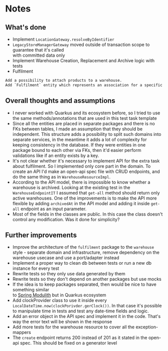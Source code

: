 # Notes

## What's done

- Implement `LocationGateway.resolveByIdentifier`
- `LegacyStoreManagerGateway` moved outside of transaction scope to guarantee that it's called  
  with committed data only
- Implement Warehouse Creation, Replacement and Archive logic with tests
- Fulfilment
```txt
Add a possibility to attach products to a warehouse. 
Add `Fulfilment` entity which represents an association for a specific product from a warehouse to a store. 
```

## Overall thoughts and assumptions

- I never worked with Quarkus and its ecosystem before, 
  so I tried to use the same methods/annotations that are used in this test task template
- Since all the entities are placed in separate packages and there is no FKs between tables,
  I made an assumption that they should be independent.
  This structure adds a possibility to split such domains into separate services, in the meantime
  it adds a lot of complexity for keeping consistency in the database. 
  If they were entities in one package bound to each other via FKs, then 
  it'd easier perform validations like if an entity exists by a key.
- It's not clear whether it's necessary to implement API for the extra task about fulfilment.
  So I implemented only core part in the domain. To create an API I'd make an open-api spec file with CRUD endpoints,
  and do the same thing as in `WarehouseResourceImpl`.
- According to the API model, there is impossible to know whether a warehouse is archived. Looking at the
  existing test in the `WarehouseEndpointIT` I assumed that `get-all` method should return only active warehouses.
  One of the improvements is to make the API more flexible by adding `archivedAt` in the API model and adding it
  inside `get-all` endpoint as an input parameter.
- Most of the fields in the classes are public. In this case the class 
  doesn't control any modification. Was it done for simplicity?

## Further improvements
- Improve the architecture of the `fulfilment` package to the `warehouse` style - separate domain and infrastructure, 
  remove dependency on the warehouse usecase and use a port/adapter instead
- Implement a proper way to clean db between tests or run a new db instance for every test
- Rewrite tests so they only use data generated by them
- Rewrite tests so they don't depend on another packages but use mocks
- If the idea is to keep packages separated, then would be nice to have something similar  
  to [Spring Modulith](https://spring.io/projects/spring-modulith) but in Quarkus ecosystem 
- Add clockProvider class to use it inside every `LocalDateTime.now(clockPorivder.gerClock())`. 
  In that case it's possible to manipulate time in tests and test any date-time fields and logic.
- Add an error object in the API spec and implement it in the code. That's way the error text will be
  shown in the response
- Add more tests for the warehouse resource to cover all the exception-mappers
- The `create` endpoint returns 200 instead of 201 as it stated in the open-api spec. 
  This should be fixed on a generator level
